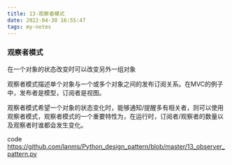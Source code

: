 ```yaml
---
title: 13-观察者模式
date: 2022-04-30 16:55:47
tags: my-notes
---
```

### 观察者模式

在一个对象的状态改变时可以改变另外一组对象

观察者模式描述单个对象与一个或多个对象之间的发布订阅关系。在MVC的例子中，发布者是模型，订阅者是视图。



观察者模式希望一个对象的状态变化时，能够通知/提醒多有相关者，则可以使用观察者模式，观察者模式的一个重要特性为，在运行时，订阅者/观察者的数量以及观察者时谁都会发生变化。





code <https://github.com/lanms/Python_design_pattern/blob/master/13_observer_pattern.py>